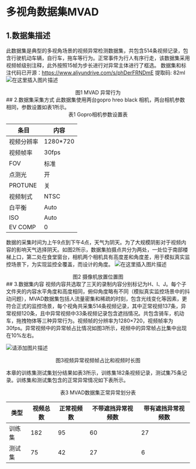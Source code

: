 # 多视角数据集MVAD
## 1.数据集描述
此数据集是典型的多视角场景的视频异常检测数据集，共包含514条视频记录，包含行驶机动车辆，自行车，拖车等行为。正常事件为行人有序行走，该数据集采用视频帧级别注释，此外按照15帧为步长进行对异常主体进行了框选。
数据集和标注代码已开源：https://www.aliyundrive.com/s/phDerFRNDmE 提取码: 82ml
![在这里插入图片描述](https://img-blog.csdnimg.cn/653a1227510b4190b98c1e4499ceeb3a.jpeg)
<center>图1 MVAD 异常行为</center>
## 2.数据集采集方式
此数据集使用两台gopro hreo black 相机，两台相机参数相同，参数设置如表1所示。
<center>表1 Gopro相机参数设置表</center>

|条目	  | 内容 |
|--|--|
| 视频分辨率 | 1280*720 |
|视频帧率	|30fps|
| FOV | 标准 |
|点测光|	开|
|PROTUNE|	关|
|视频制式|	NTSC|
|白平衡|	Auto|
|ISO	|Auto|
|EV COMP|	0|

数据的采集时间为上午9点到下午4点，天气为阴天。为了大规模阴影对于视频内容的影响天气选择阴天。如图2所示，数据集拍摄点共分为两处，一处位于南部楼梯上口，第二处在食堂窗台，相机两个相机具有高度差和角度差，用于模拟真实监控场景下，为实现监控全覆盖，而设计的角度。
 ![在这里插入图片描述](https://img-blog.csdnimg.cn/58b76d747d4d4435bcc554abee6bbcb6.jpeg)
<center>图2 摄像机放置位置图</center>
## 3.数据集内容
视频内容共选取了三天的录制内容分别标记为H、I、J。每个子文件夹的内容水平角度和高度相同，俯仰角度略有不同（模拟真实监控场景中的抖动问题），MVAD数据集包括人流量密集和稀疏的时刻，包含光线变化等因素，更符合正式的监控场景，每个视角共采集514条视频记录，其中正常视频137条，异常视频120条，且中异常视频中33条视频记录包含遮挡情况。共包含骑车，机动车，拖拽物体等三种异常行为。视频帧的分辨率为1280×720，视频帧率为30fps。异常视频中的异常帧占比情况如图3所示，视频中的异常帧占比集中出现在10%左右。

![请添加图片描述](https://img-blog.csdnimg.cn/16eaa39e8181427fb76ff05ad1304d47.jpeg)
 
  <center>图3视频异常视频帧占比和视频时长图</center>
  
  
本章的训练集测试集划分结果如表3所示，训练集182条视频记录，测试集75条记录。训练集和测试集包含的正常异常情况如下表所示。
  <center>表3 MVAD数据集正常异常划分表</center>

| 类型 | 视频总数 | 正常视频数| 不带遮挡异常视频数|带有遮挡异常视频数|
|--|--|--|--|--|
| 训练集 | 182 |95|60|27|
| 测试集 | 75 |42|27|6|





